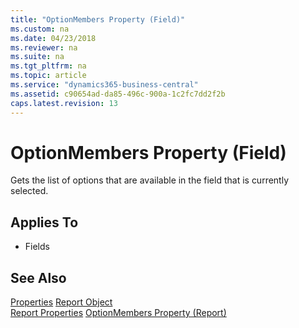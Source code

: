 ```yaml
---
title: "OptionMembers Property (Field)"
ms.custom: na
ms.date: 04/23/2018
ms.reviewer: na
ms.suite: na
ms.tgt_pltfrm: na
ms.topic: article
ms.service: "dynamics365-business-central"
ms.assetid: c90654ad-da85-496c-900a-1c2fc7dd2f2b
caps.latest.revision: 13
---
```


 

# OptionMembers Property (Field)
Gets the list of options that are available in the field that is currently selected.
  
## Applies To  
  
-   Fields  


## See Also  
[Properties](devenv-properties.md)
[Report Object](../devenv-report-object.md)   
[Report Properties](devenv-report-properties.md) 
[OptionMembers Property (Report)](devenv-optionmembers-report-property.md)